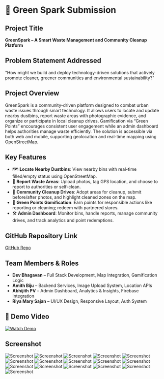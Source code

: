 # 🚀 Green Spark Submission

## Project Title

**GreenSpark – A Smart Waste Management and Community Cleanup Platform**

## Problem Statement Addressed

"How might we build and deploy technology-driven solutions that actively promote cleaner, greener communities and environmental sustainability?"

## Project Overview

GreenSpark is a community-driven platform designed to combat urban waste issues through smart technology. It allows users to locate and update nearby dustbins, report waste areas with photographic evidence, and organize or participate in local cleanup drives. Gamification via “Green Points” encourages consistent user engagement while an admin dashboard helps authorities manage waste efficiently. The solution is accessible via both web and mobile, supporting geolocation and real-time mapping using OpenStreetMap.

## Key Features

- 🗺️ **Locate Nearby Dustbins**: View nearby bins with real-time filled/empty status using OpenStreetMap.
- 🧾 **Report Waste Areas**: Upload photos, tag GPS location, and choose to report to authorities or self-clean.
- 🧼 **Community Cleanup Drives**: Adopt areas for cleanup, submit before/after photos, and highlight cleaned zones on the map.
- 🌿 **Green Points Gamification**: Earn points for responsible actions like reporting or cleaning; redeem with partnered stores.
- 🛠️ **Admin Dashboard**: Monitor bins, handle reports, manage community drives, and track analytics and point redemptions.

## GitHub Repository Link

<!-- Paste your public repo link here -->

[GitHub Repo](https://github.com/amithbiju/clean_city_hackathon)

## Team Members & Roles

- **Dev Bhagavan** – Full Stack Development, Map Integration, Gamification Logic
- **Amith Biju** – Backend Services, Image Upload System, Location APIs
- **Abhijith PV** – Admin Dashboard, Analytics & Insights, Firebase Integration
- **Riya Mary Sajan** – UI/UX Design, Responsive Layout, Auth System

## 🎥 Demo Video

[![Watch Demo](https://i3.ytimg.com/vi/ieMwdg-jU1I/maxresdefault.jpg)](https://youtu.be/ieMwdg-jU1I)

## Screenshot

![Screenshot](<./assets/Screenshot(1112).png>)
![Screenshot](<./assets/Screenshot(1114).png>)
![Screenshot](<./assets/Screenshot(1115).png>)
![Screenshot](<./assets/Screenshot(1116).png>)
![Screenshot](<./assets/Screenshot(1117).png>)
![Screenshot](<./assets/Screenshot(1118).png>)
![Screenshot](<./assets/Screenshot(1119).png>)
![Screenshot](<./assets/Screenshot(1120).png>)
![Screenshot](<./assets/Screenshot(1121).png>)
![Screenshot](<./assets/Screenshot(1122).png>)
![Screenshot](<./assets/Screenshot(1123).png>)
![Screenshot](<./assets/Screenshot(1124).png>)
![Screenshot](<./assets/Screenshot(1125).png>)
![Screenshot](<./assets/Screenshot(1126).png>)
![Screenshot](<./assets/Screenshot(1127).png>)
![Screenshot](<./assets/Screenshot(1128).png>)
